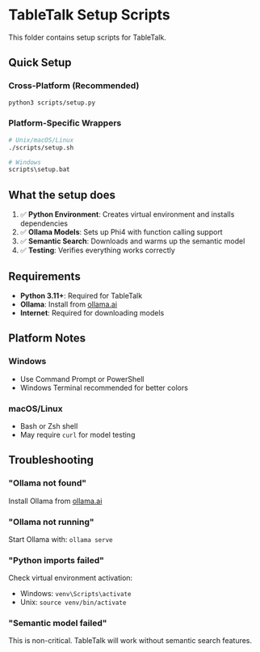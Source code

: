 # TableTalk Setup Scripts

This folder contains setup scripts for TableTalk.

## Quick Setup

### Cross-Platform (Recommended)
```bash
python3 scripts/setup.py
```

### Platform-Specific Wrappers
```bash
# Unix/macOS/Linux
./scripts/setup.sh

# Windows
scripts\setup.bat
```

## What the setup does

1. ✅ **Python Environment**: Creates virtual environment and installs dependencies
2. ✅ **Ollama Models**: Sets up Phi4 with function calling support
3. ✅ **Semantic Search**: Downloads and warms up the semantic model
4. ✅ **Testing**: Verifies everything works correctly

## Requirements

- **Python 3.11+**: Required for TableTalk
- **Ollama**: Install from [ollama.ai](https://ollama.ai)
- **Internet**: Required for downloading models

## Platform Notes

### Windows
- Use Command Prompt or PowerShell
- Windows Terminal recommended for better colors

### macOS/Linux
- Bash or Zsh shell
- May require `curl` for model testing

## Troubleshooting

### "Ollama not found"
Install Ollama from [ollama.ai](https://ollama.ai)

### "Ollama not running"
Start Ollama with: `ollama serve`

### "Python imports failed"
Check virtual environment activation:
- Windows: `venv\Scripts\activate`
- Unix: `source venv/bin/activate`

### "Semantic model failed"
This is non-critical. TableTalk will work without semantic search features.
